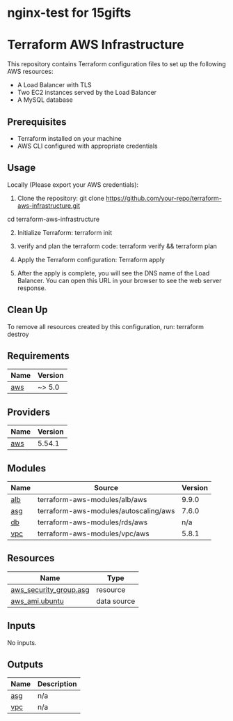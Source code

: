 # nginx-test for 15gifts


# Terraform AWS Infrastructure

This repository contains Terraform configuration files to set up the following AWS resources:
- A Load Balancer with TLS
- Two EC2 instances served by the Load Balancer
- A MySQL database

## Prerequisites

- Terraform installed on your machine
- AWS CLI configured with appropriate credentials

## Usage

Locally (Please export your AWS credentials): 

1. Clone the repository:
git clone https://github.com/your-repo/terraform-aws-infrastructure.git

cd terraform-aws-infrastructure


2. Initialize Terraform:
terraform init

3. verify and plan the terraform code: 
terraform verify && terraform plan

4. Apply the Terraform configuration:
Terraform apply


5. After the apply is complete, you will see the DNS name of the Load Balancer. You can open this URL in your browser to see the web server response.


## Clean Up

To remove all resources created by this configuration, run:
terraform destroy

## Requirements

| Name | Version |
|------|---------|
| <a name="requirement_aws"></a> [aws](#requirement\_aws) | ~> 5.0 |

## Providers

| Name | Version |
|------|---------|
| <a name="provider_aws"></a> [aws](#provider\_aws) | 5.54.1 |

## Modules

| Name | Source | Version |
|------|--------|---------|
| <a name="module_alb"></a> [alb](#module\_alb) | terraform-aws-modules/alb/aws | 9.9.0 |
| <a name="module_asg"></a> [asg](#module\_asg) | terraform-aws-modules/autoscaling/aws | 7.6.0 |
| <a name="module_db"></a> [db](#module\_db) | terraform-aws-modules/rds/aws | n/a |
| <a name="module_vpc"></a> [vpc](#module\_vpc) | terraform-aws-modules/vpc/aws | 5.8.1 |

## Resources

| Name | Type |
|------|------|
| [aws_security_group.asg](https://registry.terraform.io/providers/hashicorp/aws/latest/docs/resources/security_group) | resource |
| [aws_ami.ubuntu](https://registry.terraform.io/providers/hashicorp/aws/latest/docs/data-sources/ami) | data source |

## Inputs

No inputs.

## Outputs

| Name | Description |
|------|-------------|
| <a name="output_asg"></a> [asg](#output\_asg) | n/a |
| <a name="output_vpc"></a> [vpc](#output\_vpc) | n/a |
